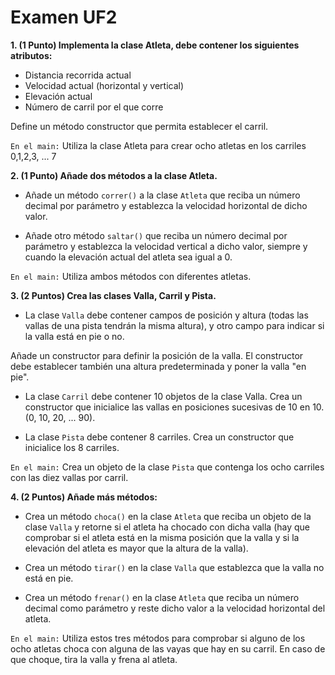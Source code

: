 Examen UF2
==

**1. (1 Punto) Implementa la clase Atleta, debe contener los siguientes atributos:**
* Distancia recorrida actual
* Velocidad actual (horizontal y vertical)
* Elevación actual
* Número de carril por el que corre

Define un método constructor que permita establecer el carril.

`En el main:` Utiliza la clase Atleta para crear ocho atletas en los carriles 0,1,2,3, ... 7

**2. (1 Punto) Añade dos métodos a la clase Atleta.**

* Añade un método `correr()` a la clase `Atleta` que reciba un número decimal por parámetro y establezca la velocidad horizontal de dicho valor.

* Añade otro método `saltar()` que reciba un número decimal por parámetro y establezca la velocidad vertical a dicho valor, siempre y cuando la elevación actual del atleta sea igual a 0.

`En el main:` Utiliza ambos métodos con diferentes atletas.

**3. (2 Puntos) Crea las clases Valla, Carril y Pista.**

* La clase `Valla` debe contener campos de posición y altura (todas las vallas de una pista tendrán la misma altura), y otro campo para indicar si la valla está en pie o no.

Añade un constructor para definir la posición de la valla. El constructor debe establecer también una altura predeterminada y poner la valla "en pie".

* La clase `Carril` debe contener 10 objetos de la clase Valla. Crea un constructor que inicialice las vallas en posiciones sucesivas de 10 en 10. (0, 10, 20, ... 90).

* La clase `Pista` debe contener 8 carriles. Crea un constructor que inicialice los 8 carriles.

`En el main:` Crea un objeto de la clase `Pista` que contenga los ocho carriles con las diez vallas por carril.

**4. (2 Puntos) Añade más métodos:**

* Crea un método `choca()` en la clase `Atleta` que reciba un objeto de la clase `Valla` y retorne si el atleta ha chocado con dicha valla (hay que comprobar si el atleta está en la misma posición que la valla y si la elevación del atleta es mayor que la altura de la valla).

* Crea un método `tirar()` en la clase `Valla` que establezca que la valla no está en pie.

* Crea un método `frenar()` en la clase `Atleta` que reciba un número decimal como parámetro y reste dicho valor a la velocidad horizontal del atleta.

`En el main:` Utiliza estos tres métodos para comprobar si alguno de los ocho atletas choca con alguna de las vayas que hay en su carril. En caso de que choque, tira la valla y frena al atleta.
